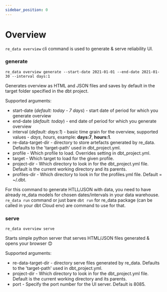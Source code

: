 ```yaml
---
sidebar_position: 0
---
```


# Overview

`re_data overview` cli command is used to generate & serve reliability UI. 

### generate
```
re_data overview generate --start-date 2021-01-01 --end-date 2021-01-30 --interval days:1
```

Generates overview as HTML and JSON files and saves by default in the target folder specified in the dbt project. 

Supported arguments:
- start-date (*default: today - 7 days*) - start date of period for which you generate overview
- end-date (*default: today*) - end date of period for which you generate overview
- interval (*default: days:1*) - basic time grain for the overview, supported values - *days*, *hours*, example: **days:7**, **hours:1**.
- re-data-target-dir - directory to store artefacts generated by re_data. Defaults to the 'target-path' used in dbt_project.yml.
- profile - Which profile to load. Overrides setting in dbt_project.yml.
- target - Which target to load for the given profile.
- project-dir - Which directory to look in for the dbt_project.yml file. Default is the current working directory and its parents.
- profiles-dir - Which directory to look in for the profiles.yml file. Default = ~/.dbt.

For this command to generate HTLL/JSON with data, you need to have already re_data models for chosen dates/intervals in your data warehouse. `re_data run` command or just bare `dbt run` for re_data package (can be called in your dbt Cloud env) are command to use for that.
### serve

```
re_data overview serve
```

Starts simple python server that serves HTML/JSON files generated & opens your browser 😊

Supported arguments:
- re-data-target-dir - directory serve files generated by re_data. Defaults to the 'target-path' used in dbt_project.yml.
- project-dir - Which directory to look in for the dbt_project.yml file. Default is the current working directory and its parents.
- port - Specify the port number for the UI server. Default is 8085.
